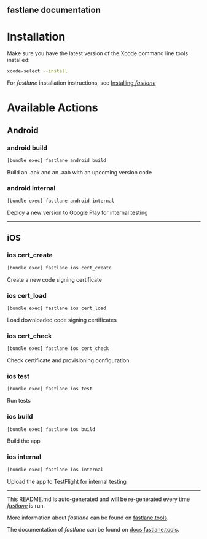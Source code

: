 fastlane documentation
----

# Installation

Make sure you have the latest version of the Xcode command line tools installed:

```sh
xcode-select --install
```

For _fastlane_ installation instructions, see [Installing _fastlane_](https://docs.fastlane.tools/#installing-fastlane)

# Available Actions

## Android

### android build

```sh
[bundle exec] fastlane android build
```

Build an .apk and an .aab with an upcoming version code

### android internal

```sh
[bundle exec] fastlane android internal
```

Deploy a new version to Google Play for internal testing

----


## iOS

### ios cert_create

```sh
[bundle exec] fastlane ios cert_create
```

Create a new code signing certificate

### ios cert_load

```sh
[bundle exec] fastlane ios cert_load
```

Load downloaded code signing certificates

### ios cert_check

```sh
[bundle exec] fastlane ios cert_check
```

Check certificate and provisioning configuration

### ios test

```sh
[bundle exec] fastlane ios test
```

Run tests

### ios build

```sh
[bundle exec] fastlane ios build
```

Build the app

### ios internal

```sh
[bundle exec] fastlane ios internal
```

Upload the app to TestFlight for internal testing

----

This README.md is auto-generated and will be re-generated every time [_fastlane_](https://fastlane.tools) is run.

More information about _fastlane_ can be found on [fastlane.tools](https://fastlane.tools).

The documentation of _fastlane_ can be found on [docs.fastlane.tools](https://docs.fastlane.tools).
